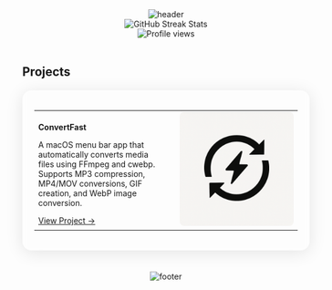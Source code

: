 <!-- 
PRIMARY COLOR: #4299e1 (Royal Blue)
To change the color theme, simply update the hex code above and search/replace all instances below.
-->

<div align="center">
  <img src="https://capsule-render.vercel.app/api?type=waving&color=4299e1&height=200&section=header&text=Lukasz%20Madrzak&fontSize=40&fontAlignY=35&animation=twinkling&fontColor=FFFFFF" alt="header"/>
</div>

<div align="center">
  <img src="https://github-readme-streak-stats.herokuapp.com/?user=madrzak&theme=blueberry&hide_border=true&background=0D1117&stroke=4299e1&fire=4299e1&ring=4299e1&currStreakNum=4299e1&currStreakLabel=4299e1" alt="GitHub Streak Stats" />
</div>

<div align="center">
  <img src="https://komarev.com/ghpvc/?username=madrzak&style=flat-square&color=4299e1" alt="Profile views">
</div>

<br>


<h2 align="" style="border-bottom: none; margin-bottom: 0;">Projects</h2>

<!-- Glass Card Effect -->
<div style="background: rgba(255, 255, 255, 0.05); border-radius: 16px; box-shadow: 0 4px 30px rgba(0, 0, 0, 0.1); backdrop-filter: blur(5px); -webkit-backdrop-filter: blur(5px); border: 1px solid rgba(255, 255, 255, 0.1); padding: 20px; margin: 20px 0;">

  <table>
    <tr>
      <td width="50%" valign="middle" align="left">
        <p><strong>ConvertFast</strong></p>
        <p>A macOS menu bar app that automatically converts media files using FFmpeg and cwebp. Supports MP3 compression, MP4/MOV conversions, GIF creation, and WebP image conversion.</p>
        <a href="https://github.com/madrzak/ConvertFast">View Project →</a>
      </td>
      <td width="50%" valign="middle">
        <div align="right" style="margin: 0; padding: 0;">
          <a href="https://github.com/madrzak/ConvertFast" target="_blank">
            <img src="public/launch.png" width="200" height="200" style="object-fit: cover; border-radius: 8px;" alt="ConvertFast"/>
          </a>
        </div>
      </td>
    </tr>
    
  </table>
</div>

<br>

<div align="center">
  <img src="https://capsule-render.vercel.app/api?type=waving&color=4299e1&height=120&section=footer" alt="footer" />
</div> 